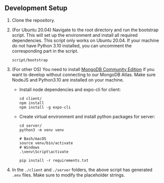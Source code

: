 ## Development Setup

1. Clone the repository.
2. (For Ubuntu 20.04) Navigate to the root directory and run the bootstrap script. This will set up the environment and install all required dependencies. This script only works on Ubuntu 20.04. If your machine do not have Python 3.10 installed, you can uncomment the corresponding part in the script.

    ```{bash}
    script/bootstrap
    ```

3. (For other OS) You need to install [MongoDB Community Edition](https://www.mongodb.com/docs/manual/administration/install-community/) if you want to develop without connecting to our MongoDB Atlas. Make sure NodeJS and Python3.10 are installed on your machine.
   - Install node dependencies and expo-cli for client:

        ```{bash}
        cd client/
        npm install
        npm install -g expo-cli
        ```

   - Create virtual environment and install python packages for server:

        ```{bash}
        cd server/
        python3 -m venv venv

        # Bash/macOS
        source venv/bin/activate
        # Windows
        .\venv\Script\activate

        pip install -r requirements.txt
        ```

4. In the `./client` and `./server` folders, the above script has generated `.env` files. Make sure to modify the placeholder strings.
